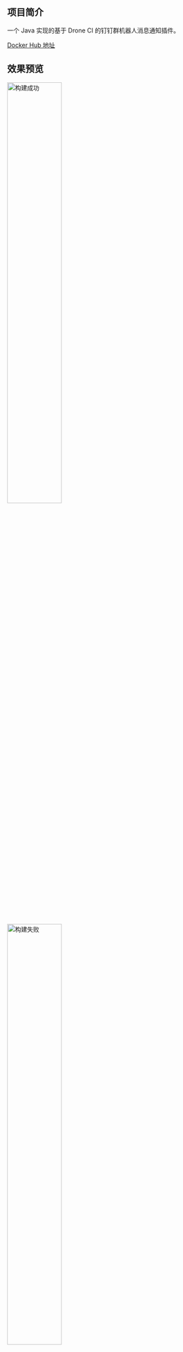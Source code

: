 ## 项目简介

一个 Java 实现的基于 Drone CI 的钉钉群机器人消息通知插件。

[Docker Hub 地址](https://hub.docker.com/r/jpldx/drone-plugin-dingtalk-message)


## 效果预览
<img src="http://www.jpldx.com:2020/dingtalk-build-success.png" alt="构建成功" width = "50%" height = "50%" />
<img src="http://www.jpldx.com:2020/dingtalk-build-failure.png" alt="构建失败" width = "50%" height = "50%" />
<img src="http://www.jpldx.com:2020/drone-step-success.png" alt="步骤成功" width = "50%" height = "50%" />


## 使用方法
你可以在 [Drone CI](https://www.drone.io/) 的 pipeline 文件里通过如下配置使用它：
```yaml
steps:
  - name: dingtalk
    pull: if-not-exists
    image: jpldx/drone-plugin-dingtalk-message
    settings: 
      access_token: ${your_access_token}
    when:
      status:
        - failure
        - success
```

## 注意
- 暂时只支持钉钉群机器人 `markdown` 消息类型。
- 暂不支持钉钉群机器人安全设置中的 `自定义关键词` 和 `加签` 方式。
- 暂不支持参数自定义，如：通知标题、字体颜色、LOGO 等。
- Docker 镜像不够轻量(100M+)，后续考虑使用 Go 实现。